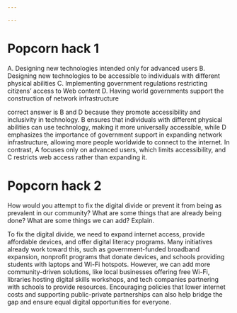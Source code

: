```yaml
---

---
```


# Popcorn hack 1

A. Designing new technologies intended only for advanced users
B. Designing new technologies to be accessible to individuals with different physical abilities
C. Implementing government regulations restricting citizens’ access to Web content
D. Having world governments support the construction of network infrastructure

correct answer is B and D because they promote accessibility and inclusivity in technology. B ensures that individuals with different physical abilities can use technology, making it more universally accessible, while D emphasizes the importance of government support in expanding network infrastructure, allowing more people worldwide to connect to the internet. In contrast, A focuses only on advanced users, which limits accessibility, and C restricts web access rather than expanding it.

# Popcorn hack 2

How would you attempt to fix the digital divide or prevent it from being as prevalent in our community? What are some things that are already being done? What are some things we can add? Explain.

To fix the digital divide, we need to expand internet access, provide affordable devices, and offer digital literacy programs. Many initiatives already work toward this, such as government-funded broadband expansion, nonprofit programs that donate devices, and schools providing students with laptops and Wi-Fi hotspots. However, we can add more community-driven solutions, like local businesses offering free Wi-Fi, libraries hosting digital skills workshops, and tech companies partnering with schools to provide resources. Encouraging policies that lower internet costs and supporting public-private partnerships can also help bridge the gap and ensure equal digital opportunities for everyone.



<script src="https://utteranc.es/client.js"
        repo="Ahmadimran2009/Ahmad_2025"
        issue-term="title"
        label="blogpost-comment"
        theme="github-light"
        crossorigin="anonymous"
        async>
</script>
